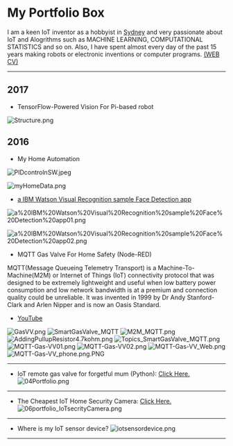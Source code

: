 # My Portfolio Box

I am a keen IoT inventor as a hobbyist in <a href="http://leehaesung.eu-gb.mybluemix.net/IoTDeviceLocation">Sydney</a> and very passionate about IoT and Alogrithms such as MACHINE LEARNING, COMPUTATIONAL STATISTICS and so on. Also, I have spent almost every day of the past 15 years making robots or electronic inventions or computer programs. <a href="http://leehaesung.eu-gb.mybluemix.net/mycv">(WEB CV)</a>

***

## 2017

* TensorFlow-Powered Vision For Pi-based robot

![Structure.png](https://github.com/leehaesung/TensorFlow-Powered_Robot_Vision/blob/master/ImageFiles/Structure.png)


## 2016 
* My Home Automation

![PIDcontrolnSW.jpeg](https://github.com/leehaesung/01-PortfolioBox/blob/master/01_ImageBox/PIDcontrolnSW.jpeg)


![myHomeData.png](https://github.com/leehaesung/01-PortfolioBox/blob/master/01_ImageBox/myHomeData.png)

* [a IBM Watson Visual Recognition sample Face Detection app](http://leehaesung.eu-gb.mybluemix.net/people)

![a%20IBM%20Watson%20Visual%20Recognition%20sample%20Face%20Detection%20app01.png](https://github.com/leehaesung/01-PortfolioBox/blob/master/01_ImageBox/a%20IBM%20Watson%20Visual%20Recognition%20sample%20Face%20Detection%20app01.png)

![a%20IBM%20Watson%20Visual%20Recognition%20sample%20Face%20Detection%20app02.png](https://github.com/leehaesung/01-PortfolioBox/blob/master/01_ImageBox/a%20IBM%20Watson%20Visual%20Recognition%20sample%20Face%20Detection%20app02.png)


* MQTT Gas Valve For Home Safety (Node-RED)

MQTT(Message Queueing Telemetry Transport) is a Machine-To-Machine(M2M) or Internet of Things (IoT) connectivity protocol that was designed to be extremely lightweight and useful when low battery power consumption and low network bandwidth is at a premium and connection quality could be unreliable. It was invented in 1999 by Dr Andy Stanford-Clark and Arlen Nipper and is now an Oasis Standard.

* [YouTube](https://www.youtube.com/watch?v=g9SXgaBl3sw)

![GasVV.png](https://github.com/leehaesung/01-PortfolioBox/blob/master/01_ImageBox/GasVV.png)
![SmartGasValve_MQTT](https://github.com/leehaesung/01-PortfolioBox/blob/master/01_ImageBox/SmartGasValve_MQTT.png)
![M2M_MQTT.png](https://github.com/leehaesung/01-PortfolioBox/blob/master/01_ImageBox/M2M_MQTT.png)
![AddingPullupResistor4.7kohm.png](https://github.com/leehaesung/01-PortfolioBox/blob/master/01_ImageBox/AddingPullupResistor4.7kohm.png)
![Topics_SmartGasValve_MQTT.png](https://github.com/leehaesung/01-PortfolioBox/blob/master/01_ImageBox/Topics_SmartGasValve_MQTT.png)
![MQTT-Gas-VV01.png](https://github.com/leehaesung/01-PortfolioBox/blob/master/01_ImageBox/MQTT-Gas-VV01.png)
![MQTT-Gas-VV02.png](https://github.com/leehaesung/01-PortfolioBox/blob/master/01_ImageBox/MQTT-Gas-VV02.png)
![MQTT-Gas-VV_Web.png](https://github.com/leehaesung/01-PortfolioBox/blob/master/01_ImageBox/MQTT-Gas-VV_Web.png)
![MQTT-Gas-VV_phone.png.PNG](https://github.com/leehaesung/01-PortfolioBox/blob/master/01_ImageBox/MQTT-Gas-VV_phone.png.PNG)


***

* IoT remote gas valve for forgetful mum (Python): [Click Here.](https://github.com/leehaesung/01-PortfolioBox/blob/master/IoTGasValve.md)
![04Portfolio.png](https://github.com/leehaesung/01-PortfolioBox/blob/master/01_ImageBox/04Portfolio.png)

***

* The Cheapest IoT Home Security Camera: [Click Here.](https://github.com/leehaesung/01-PortfolioBox/blob/master/IoTHomeSecurityCamera.md)
![06portfolio_IoTsecrityCamera.png](https://github.com/leehaesung/01-PortfolioBox/blob/master/01_ImageBox/06portfolio_IoTsecrityCamera.png)

***

* Where is my IoT sensor device?
![iotsensordevice.png](https://github.com/leehaesung/01-PortfolioBox/blob/master/01_ImageBox/iotsensordevice.png)

***

